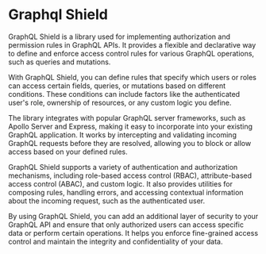 # Graphql Shield

GraphQL Shield is a library used for implementing authorization and permission rules in GraphQL APIs. It provides a flexible and declarative way to define and enforce access control rules for various GraphQL operations, such as queries and mutations.

With GraphQL Shield, you can define rules that specify which users or roles can access certain fields, queries, or mutations based on different conditions. These conditions can include factors like the authenticated user's role, ownership of resources, or any custom logic you define.

The library integrates with popular GraphQL server frameworks, such as Apollo Server and Express, making it easy to incorporate into your existing GraphQL application. It works by intercepting and validating incoming GraphQL requests before they are resolved, allowing you to block or allow access based on your defined rules.

GraphQL Shield supports a variety of authentication and authorization mechanisms, including role-based access control (RBAC), attribute-based access control (ABAC), and custom logic. It also provides utilities for composing rules, handling errors, and accessing contextual information about the incoming request, such as the authenticated user.

By using GraphQL Shield, you can add an additional layer of security to your GraphQL API and ensure that only authorized users can access specific data or perform certain operations. It helps you enforce fine-grained access control and maintain the integrity and confidentiality of your data.
